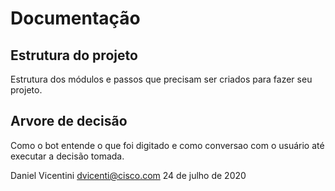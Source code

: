 
# Documentação

## Estrutura do projeto

Estrutura dos módulos e passos que precisam ser criados para fazer seu projeto.

## Arvore de decisão

Como o bot entende o que foi digitado e como conversao com o usuário até executar a decisão tomada.


Daniel Vicentini dvicenti@cisco.com
24 de julho de 2020
